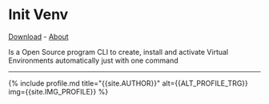 # Init Venv

[Download](./view/download) - [About](./view/about)

Is a Open Source program CLI to create, install and activate Virtual Environments automatically just with one command

---

{% include profile.md title="{{site.AUTHOR}}" alt={{ALT_PROFILE_TRG}} img={{site.IMG_PROFILE}} %}